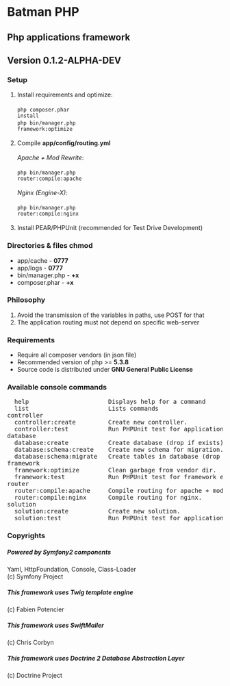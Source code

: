 # Batman PHP

## Php applications framework
## Version 0.1.2-ALPHA-DEV

### Setup
1. Install requirements and optimize: <br>
<br><code>php composer.phar install</code><br>
<code>php bin/manager.php framework:optimize</code><br><br>
2. Compile <b>app/config/routing.yml</b><br>
<br><i>Apache + Mod Rewrite</i>:<br><br><code>php bin/manager.php router:compile:apache</code><br>
<br><i>Nginx (Engine-X)</i>:<br><br><code>php bin/manager.php router:compile:nginx</code><br><br>
3. Install PEAR/PHPUnit (recommended for Test Drive Development)

### Directories & files chmod
* app/cache - <b>0777</b>
* app/logs - <b>0777</b>
* bin/manager.php - <b>+x</b>
* composer.phar - <b>+x</b>

### Philosophy
1. Avoid the transmission of the variables in paths, use POST for that
2. The application routing must not depend on specific web-server

### Requirements
+ Require all composer vendors (in json file)
+ Recommended version of php >= <b>5.3.8</b>
+ Source code is distributed under <b>GNU General Public License</b>

### Available console commands
<pre>
  help                      Displays help for a command
  list                      Lists commands
controller
  controller:create         Create new controller.
  controller:test           Run PHPUnit test for application controller.
database
  database:create           Create database (drop if exists).
  database:schema:create    Create new schema for migration.
  database:schema:migrate   Create tables in database (drop if exists).
framework
  framework:optimize        Clean garbage from vendor dir.
  framework:test            Run PHPUnit test for framework element.
router
  router:compile:apache     Compile routing for apache + mod rewrite.
  router:compile:nginx      Compile routing for nginx.
solution
  solution:create           Create new solution.
  solution:test             Run PHPUnit test for application solution.
</pre>

### Copyrights
##### Powered by Symfony2 components
Yaml, HttpFoundation, Console, Class-Loader<br>
(c) Symfony Project 

##### This framework uses Twig template engine
(c) Fabien Potencier

##### This framework uses SwiftMailer
(c) Chris Corbyn

##### This framework uses Doctrine 2 Database Abstraction Layer
(c) Doctrine Project